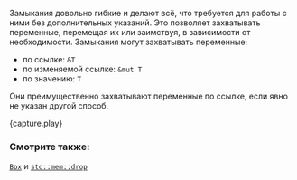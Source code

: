 Замыкания довольно гибкие и делают всё, что требуется для работы с ними без
дополнительных указаний. Это позволяет захватывать переменные, перемещая их или
заимствуя, в зависимости от необходимости.
Замыкания могут захватывать переменные:

* по ссылке: `&T`
* по изменяемой ссылке: `&mut T`
* по значению: `T`

Они преимущественно захватывают переменные по ссылке, если явно не указан другой
способ.

{capture.play}

### Смотрите также:

[`Box`][box] и [`std::mem::drop`][drop]

[box]: ../../std/box.html
[drop]: http://doc.rust-lang.org/std/mem/fn.drop.html
